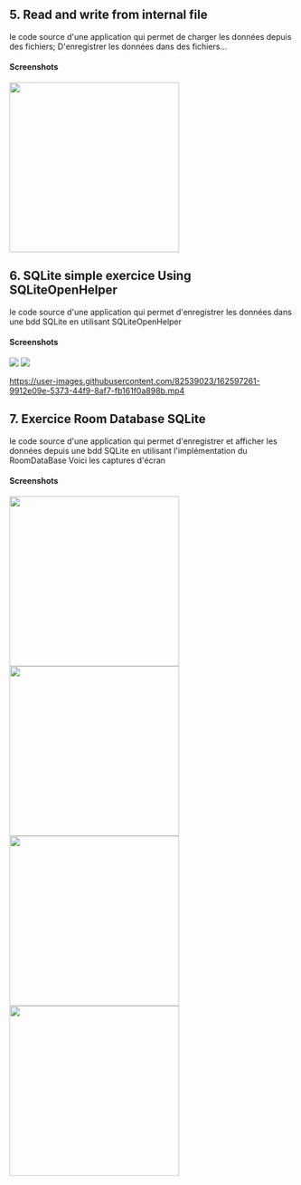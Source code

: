 
## 5. Read and write from internal file 
 le code source d'une application qui permet de charger les données depuis des fichiers; D'enregistrer les données dans des fichiers...

####  Screenshots
<img src="https://github.com/hajar-zarguan/AndroidActivitePratique/blob/main/Capture%20d'%C3%A9cran/5.%20ReadFileWrite/Red.JPG" width="300" >

## 6. SQLite simple exercice  Using SQLiteOpenHelper
 le code source d'une application qui permet d'enregistrer les données dans une bdd SQLite en utilisant SQLiteOpenHelper

####  Screenshots
<img src="https://github.com/hajar-zarguan/AndroidActivitePratique/blob/main/Capture%20d'%C3%A9cran/6.%20SQLite/WhatsApp%20Image%202022-04-09%20at%204.48.36%20PM.jpeg" > 
<img src="https://github.com/hajar-zarguan/AndroidActivitePratique/blob/main/Capture%20d'%C3%A9cran/6.%20SQLite/WhatsApp%20Image%202022-04-09%20at%204.49.50%20PM.jpeg"  >

https://user-images.githubusercontent.com/82539023/162597261-9912e09e-5373-44f9-8af7-fb161f0a898b.mp4

## 7. Exercice Room Database SQLite 
 le code source d'une application qui permet d'enregistrer et afficher les données depuis une bdd SQLite en utilisant l'implémentation du RoomDataBase
 Voici les captures d'écran

####  Screenshots
<img src="https://github.com/hajar-zarguan/AndroidActivitePratique/blob/main/Capture%20d'%C3%A9cran/7.%20SQLite%20Room/WhatsApp%20Image%202022-04-09%20at%204.24.33%20PM%20(1).jpeg" width="300" >  <img src="https://github.com/hajar-zarguan/AndroidActivitePratique/blob/main/Capture%20d'%C3%A9cran/7.%20SQLite%20Room/WhatsApp%20Image%202022-04-09%20at%204.24.33%20PM%20(2).jpeg" width="300" >  <img src="https://github.com/hajar-zarguan/AndroidActivitePratique/blob/main/Capture%20d'%C3%A9cran/7.%20SQLite%20Room/WhatsApp%20Image%202022-04-09%20at%204.24.33%20PM.jpeg" width="300" >  <img src="https://github.com/hajar-zarguan/AndroidActivitePratique/blob/main/Capture%20d'%C3%A9cran/7.%20SQLite%20Room/WhatsApp%20Image%202022-04-09%20at%204.24.34%20PM.jpeg" width="300" >
